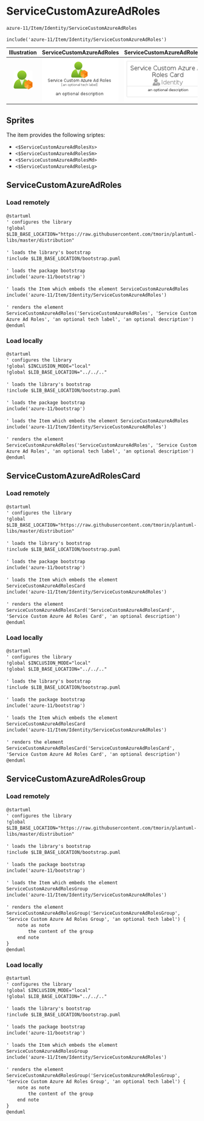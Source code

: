 # ServiceCustomAzureAdRoles


```text
azure-11/Item/Identity/ServiceCustomAzureAdRoles
```

```text
include('azure-11/Item/Identity/ServiceCustomAzureAdRoles')
```



| Illustration | ServiceCustomAzureAdRoles | ServiceCustomAzureAdRolesCard | ServiceCustomAzureAdRolesGroup |
| :---: | :---: | :---: | :---: |
| ![illustration for Illustration](../../../azure-11/Item/Identity/ServiceCustomAzureAdRoles.png) | ![illustration for ServiceCustomAzureAdRoles](../../../azure-11/Item/Identity/ServiceCustomAzureAdRoles.Local.png) | ![illustration for ServiceCustomAzureAdRolesCard](../../../azure-11/Item/Identity/ServiceCustomAzureAdRolesCard.Local.png) | ![illustration for ServiceCustomAzureAdRolesGroup](../../../azure-11/Item/Identity/ServiceCustomAzureAdRolesGroup.Local.png) |



## Sprites
The item provides the following sriptes:

- `<$ServiceCustomAzureAdRolesXs>`
- `<$ServiceCustomAzureAdRolesSm>`
- `<$ServiceCustomAzureAdRolesMd>`
- `<$ServiceCustomAzureAdRolesLg>`





## ServiceCustomAzureAdRoles

### Load remotely
```plantuml
@startuml
' configures the library
!global $LIB_BASE_LOCATION="https://raw.githubusercontent.com/tmorin/plantuml-libs/master/distribution"

' loads the library's bootstrap
!include $LIB_BASE_LOCATION/bootstrap.puml

' loads the package bootstrap
include('azure-11/bootstrap')

' loads the Item which embeds the element ServiceCustomAzureAdRoles
include('azure-11/Item/Identity/ServiceCustomAzureAdRoles')

' renders the element
ServiceCustomAzureAdRoles('ServiceCustomAzureAdRoles', 'Service Custom Azure Ad Roles', 'an optional tech label', 'an optional description')
@enduml
```

### Load locally
```plantuml
@startuml
' configures the library
!global $INCLUSION_MODE="local"
!global $LIB_BASE_LOCATION="../../.."

' loads the library's bootstrap
!include $LIB_BASE_LOCATION/bootstrap.puml

' loads the package bootstrap
include('azure-11/bootstrap')

' loads the Item which embeds the element ServiceCustomAzureAdRoles
include('azure-11/Item/Identity/ServiceCustomAzureAdRoles')

' renders the element
ServiceCustomAzureAdRoles('ServiceCustomAzureAdRoles', 'Service Custom Azure Ad Roles', 'an optional tech label', 'an optional description')
@enduml
```

## ServiceCustomAzureAdRolesCard

### Load remotely
```plantuml
@startuml
' configures the library
!global $LIB_BASE_LOCATION="https://raw.githubusercontent.com/tmorin/plantuml-libs/master/distribution"

' loads the library's bootstrap
!include $LIB_BASE_LOCATION/bootstrap.puml

' loads the package bootstrap
include('azure-11/bootstrap')

' loads the Item which embeds the element ServiceCustomAzureAdRolesCard
include('azure-11/Item/Identity/ServiceCustomAzureAdRoles')

' renders the element
ServiceCustomAzureAdRolesCard('ServiceCustomAzureAdRolesCard', 'Service Custom Azure Ad Roles Card', 'an optional description')
@enduml
```

### Load locally
```plantuml
@startuml
' configures the library
!global $INCLUSION_MODE="local"
!global $LIB_BASE_LOCATION="../../.."

' loads the library's bootstrap
!include $LIB_BASE_LOCATION/bootstrap.puml

' loads the package bootstrap
include('azure-11/bootstrap')

' loads the Item which embeds the element ServiceCustomAzureAdRolesCard
include('azure-11/Item/Identity/ServiceCustomAzureAdRoles')

' renders the element
ServiceCustomAzureAdRolesCard('ServiceCustomAzureAdRolesCard', 'Service Custom Azure Ad Roles Card', 'an optional description')
@enduml
```

## ServiceCustomAzureAdRolesGroup

### Load remotely
```plantuml
@startuml
' configures the library
!global $LIB_BASE_LOCATION="https://raw.githubusercontent.com/tmorin/plantuml-libs/master/distribution"

' loads the library's bootstrap
!include $LIB_BASE_LOCATION/bootstrap.puml

' loads the package bootstrap
include('azure-11/bootstrap')

' loads the Item which embeds the element ServiceCustomAzureAdRolesGroup
include('azure-11/Item/Identity/ServiceCustomAzureAdRoles')

' renders the element
ServiceCustomAzureAdRolesGroup('ServiceCustomAzureAdRolesGroup', 'Service Custom Azure Ad Roles Group', 'an optional tech label') {
    note as note
        the content of the group
    end note
}
@enduml
```

### Load locally
```plantuml
@startuml
' configures the library
!global $INCLUSION_MODE="local"
!global $LIB_BASE_LOCATION="../../.."

' loads the library's bootstrap
!include $LIB_BASE_LOCATION/bootstrap.puml

' loads the package bootstrap
include('azure-11/bootstrap')

' loads the Item which embeds the element ServiceCustomAzureAdRolesGroup
include('azure-11/Item/Identity/ServiceCustomAzureAdRoles')

' renders the element
ServiceCustomAzureAdRolesGroup('ServiceCustomAzureAdRolesGroup', 'Service Custom Azure Ad Roles Group', 'an optional tech label') {
    note as note
        the content of the group
    end note
}
@enduml
```

